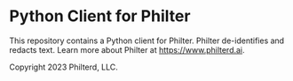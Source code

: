 # Python Client for Philter

This repository contains a Python client for Philter. Philter de-identifies and redacts text. Learn more about Philter at https://www.philterd.ai.

Copyright 2023 Philterd, LLC.